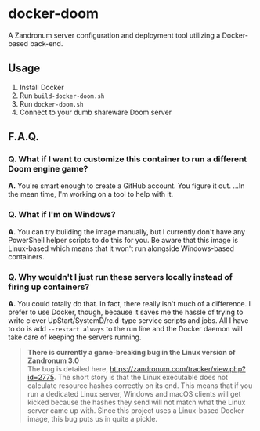 # docker-doom
A Zandronum server configuration and deployment tool utilizing a Docker-based back-end.

## Usage

1. Install Docker
2. Run `build-docker-doom.sh`
3. Run `docker-doom.sh`
4. Connect to your dumb shareware Doom server

## F.A.Q.

### Q. What if I want to customize this container to run a different Doom engine game?

__A.__ You're smart enough to create a GitHub account. You figure it out.  ...In the mean time, I'm working on a tool to help with it.

### Q. What if I'm on Windows?

__A.__ You can try building the image manually, but I currently don't have any PowerShell helper scripts to do this for you. Be aware that this image is Linux-based which means that it won't run alongside Windows-based containers.

### Q. Why wouldn't I just run these servers locally instead of firing up containers?

__A.__ You could totally do that. In fact, there really isn't much of a difference. I prefer to use Docker, though, because it saves me the hassle of trying to write clever UpStart/SystemD/rc.d-type service scripts and jobs. All I have to do is add `--restart always` to the run line and the Docker daemon will take care of keeping the servers running.

> __There is currently a game-breaking bug in the Linux version of Zandronum 3.0__  
> The bug is detailed here, https://zandronum.com/tracker/view.php?id=2775. The short story is that the Linux executable does not calculate resource hashes correctly on its end. This means that if you run a dedicated Linux server, Windows and macOS clients will get kicked because the hashes they send will not match what the Linux server came up with. Since this project uses a Linux-based Docker image, this bug puts us in quite a pickle. 


